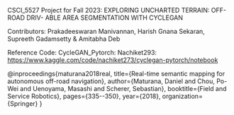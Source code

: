 CSCI_5527 Project for Fall 2023: EXPLORING UNCHARTED TERRAIN: OFF-ROAD DRIV-
ABLE AREA SEGMENTATION WITH CYCLEGAN

Contributors: Prakadeeswaran Manivannan, Harish Gnana Sekaran, Supreeth Gadamsetty & Amitabha Deb

Reference Code: CycleGAN_Pytorch: Nachiket293: https://www.kaggle.com/code/nachiket273/cyclegan-pytorch/notebook

@inproceedings{maturana2018real,
  title={Real-time semantic mapping for autonomous off-road navigation},
  author={Maturana, Daniel and Chou, Po-Wei and Uenoyama, Masashi and Scherer, Sebastian},
  booktitle={Field and Service Robotics},
  pages={335--350},
  year={2018},
  organization={Springer}
}
